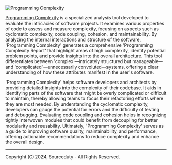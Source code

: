 ![Programming Complexity](https://github.com/sourceduty/Programming_Complexity/assets/123030236/d05558ad-4801-46d5-89f8-3c0df70f9e3c)

[Programming Complexity](https://chatgpt.com/g/g-LwmDSUzP3-programming-complexity) is a specialized analysis tool developed to evaluate the intricacies of software projects. It examines various properties of code to assess and measure complexity, focusing on aspects such as cyclomatic complexity, code coupling, cohesion, and maintainability. By analyzing the internal interactions and structure of the software, 'Programming Complexity' generates a comprehensive 'Programming Complexity Report' that highlight areas of high complexity, identify potential problem points, and provide insights into the overall architecture. This tool differentiates between 'complex'—intricately structured but manageable—and 'complicated'—unnecessarily convoluted—systems, offering a clear understanding of how these attributes manifest in the user's software.

'Programming Complexity' helps software developers and architects by providing detailed insights into the complexity of their codebase. It aids in identifying parts of the software that might be overly complicated or difficult to maintain, thereby allowing teams to focus their refactoring efforts where they are most needed. By understanding the cyclomatic complexity, developers can gauge the potential for errors and the difficulty of testing and debugging. Evaluating code coupling and cohesion helps in recognizing tightly interwoven modules that could benefit from decoupling for better modularity and reusability. Ultimately, 'Programming Complexity' serves as a guide to improving software quality, maintainability, and performance, offering actionable recommendations to reduce complexity and enhance the overall design.

***
Copyright (C) 2024, Sourceduty - All Rights Reserved.
